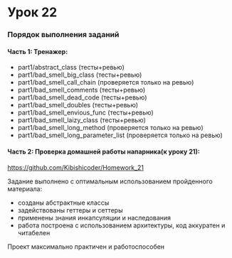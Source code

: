 # Урок 22

### Порядок выполнения заданий
#### Часть 1: Тренажер:

- part1/abstract_class                (тесты+ревью)
- part1/bad_smell_big_class           (тесты+ревью)
- part1/bad_smell_call_chain          (проверяется только на ревью)
- part1/bad_smell_comments            (тесты+ревью)
- part1/bad_smell_dead_code           (тесты+ревью)
- part1/bad_smell_doubles             (тесты+ревью)
- part1/bad_smell_envious_func        (тесты+ревью)
- part1/bad_smell_laizy_class         (тесты+ревью)
- part1/bad_smell_long_method         (проверяется только на ревью)
- part1/bad_smell_long_parameter_list (проверяется только на ревью)

#### Часть 2: Проверка домашней работы напарника(к уроку 21):

https://github.com/Kibishicoder/Homework_21

Задание выполнено с оптимальным использованием пройденного материала:

- созданы абстрактные классы
- задействованы геттеры и сеттеры
- применены знания инкапсуляции и наследования
- работа построена с использованием архитектуры, код аккуратен и читабелен

Проект максимально практичен и работоспособен